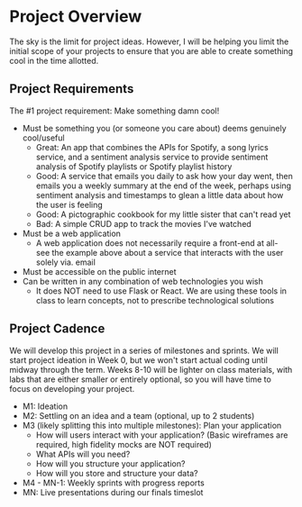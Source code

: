 # Project Overview

The sky is the limit for project ideas. However, I will be helping you limit the initial scope of your projects to ensure that you are able to create something cool in the time allotted.

## Project Requirements

The #1 project requirement:  Make something damn cool!

* Must be something you (or someone you care about) deems genuinely cool/useful
  * Great: An app that combines the APIs for Spotify, a song lyrics service, and a sentiment analysis service to provide sentiment analysis of Spotify playlists or Spotify playlist history
  * Good: A service that emails you daily to ask how your day went, then emails you a weekly summary at the end of the week, perhaps using sentiment analysis and timestamps to glean a little data about how the user is feeling
  * Good: A pictographic cookbook for my little sister that can't read yet
  * Bad: A simple CRUD app to track the movies I've watched
* Must be a web application
  * A web application does not necessarily require a front-end at all-  see the example above about a service that interacts with the user solely via. email
* Must be accessible on the public internet
* Can be written in any combination of web technologies you wish
  * It does NOT need to use Flask or React.  We are using these tools in class to learn concepts, not to prescribe technological solutions

## Project Cadence

We will develop this project in a series of milestones and sprints.  We will start project ideation in Week 0, but we won't start actual coding until midway through the term.  Weeks 8-10 will be lighter on class materials, with labs that are either smaller or entirely optional, so you will have time to focus on developing your project.

* M1: Ideation
* M2: Settling on an idea and a team (optional, up to 2 students)
* M3 (likely splitting this into multiple milestones): Plan your application
    * How will users interact with your application?  (Basic wireframes are required, high fidelity mocks are NOT required)
    * What APIs will you need?
    * How will you structure your application?
    * How will you store and structure your data?
* M4 - MN-1: Weekly sprints with progress reports
* MN: Live presentations during our finals timeslot
